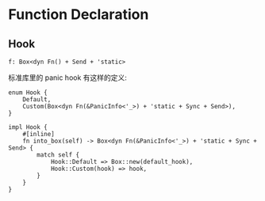 # Function Declaration

## Hook

`f: Box<dyn Fn() + Send + 'static>`

标准库里的 panic hook 有这样的定义:

```rust, ignore
enum Hook {
    Default,
    Custom(Box<dyn Fn(&PanicInfo<'_>) + 'static + Sync + Send>),
}

impl Hook {
    #[inline]
    fn into_box(self) -> Box<dyn Fn(&PanicInfo<'_>) + 'static + Sync + Send> {
        match self {
            Hook::Default => Box::new(default_hook),
            Hook::Custom(hook) => hook,
        }
    }
}
```
